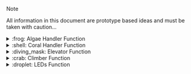 > [!NOTE]
> All information in this document are prototype based ideas and must be taken with caution...

<details>
<summary>:frog: Algae Handler Function</summary>
  
  \
  Vertical Position -> in robot perimeter
  \
  Horizontal Position -> out of robot perimeter

### Starting Position
  - No Motor Movement: No Spin
  - Solenoid: Vertical Position

### Intake Position
  - Motor Movement: Spin
  - Solenoid: Horizontal Position

### Has Algae
  - Hit Limit Switch
    - Stop Motor
    - No Motor Movement: No Spin
    - Solenoid: Vertical Position
  - Hall Effect Sensor: When magnet gets detected

### Holding Position
  - No Motor Movement: No Spin
  - Solenoid: Vertical Position
  - Hold
    - Limit and Hall Effect both switched: Stop Running
    - Hall Effect w/o Limit: Run Motor until Limit pressed

### Outtake Position
  - Motor Movement: Neg. Spin -> Timed?
  - Solenoid: Vertical Position
  - End Hold
    
</details>
<details>
<summary> :shell: Coral Handler Function </summary>

  >👓 Use encoders for accurate LR and Vertical Positioning?
  >\
  >🛑 Possible Limit Switches for protection, not guaranteed
  
  Intake Position -> Down Position
  \
  Outtake Lvl 1 Position -> 45 Angle Outtake (+ error)

### Starting Position
  - Outtake Motor: No Spin
    - Coral Limit Switch: not hit
  - LR Motor: Right
  - Vertical Motor: Intake Position
  - Elevator Position: Start


### Intake Position
  - Outtake Motor: Neg. Spin until Coral Limit Switch hit
    - Coral Limit Switch: hit
  - LR Motor: Right
  - Vertical Motor: Intake Position
  - Elevator Position: Start


## :fishing_pole_and_fish: Reef Positioning States

### Left Trough Position
  - Outtake Motor: Spin
    - Coral Limit Switch: not hit
  - LR Motor: Base off of Odom
  - Vertical Motor: Outtake Level 1 Position
  - Elevator Position: Start

### Right Trough Position
  - Outtake Motor: Spin
    - Coral Limit Switch: not hit
  - LR Motor: Base off of Odom
  - Vertical Motor: Outtake Level 1 Position
  - Elevator Position: Start

### Reef Level 2 Position
  - Outtake Motor: Spin
    - Coral Limit Switch: not hit
  - LR Motor: Base off of Odom
  - Vertical Motor: Outtake Level 2 Position
  - Elevator Position: Level 2
    
### Reef Level 3 Position
  - Outtake Motor: Spin
    - Coral Limit Switch: not hit
  - LR Motor: Base off of Odom
  - Vertical Motor: Outtake Level 3 Position
  - Elevator Position: Level 3

### Reef Level 4 Position
  - Outtake Motor: Spin
    - Coral Limit Switch: not hit
  - LR Motor: Base off of Odom
  - Vertical Motor: Outtake Level 4 Position
  - Elevator Position: Level 4

  > ⚠️
  > Do not know about a possible Ending Position.

- Possible Ending Position?
</details>
<details>
<summary> :diving_mask: Elevator Function </summary>

### Start (& Intake + Trough) Position
  - Ele. Motor: Rev. Spin until bottom limit swtich hit
  - Bottom Limit Switch: hit
  - Top Limit Switch: not hit
  
### Level 2 Position
  - Ele. Motor: Spin until rotation/height reached (**calculate**)
    - use encoder for rotation measurment 
  - Bottom Limit Switch: not hit
  - Top Limit Switch: not hit
  
### Level 3 Position
  - Ele. Motor: Spin until rotation/height reached (**calculate**)
    - use encoder for rotation measurment 
  - Bottom Limit Switch: not hit
  - Top Limit Switch: not hit
  
### Level 4 Position  
  - Ele. Motor: Spin until rotation/height reached (**calculate**)
      - use encoder for rotation measurment
  - Bottom Limit Switch: not hit
  - Top Limit Switch: hit
</details>

<details>
<summary> :crab: Climber Function </summary>

  ##### Posibility of using M Solenoid for sensor?

### Start Position
  - Up/Down Motor: Up Position, No Spin
  - Clamp Solenoid: Open Position
    
### Ready to Climb Position:
  -  Up/Down Motor: Down Position, Spin
  -  Clamp Solenoid: Open Position

### Clamp Position:
  - Up/Down Motor: Down Position, No Spin
  - Clamp Solenoid: Closed Position
    
### Climbing Position:
  - Up/Down Motor: Up Position, Spin
  - Clamp Solenoid: Closed Position
    
</details>

<details>
<summary> :droplet: LEDs Function </summary>
  
    Turned On & Connected: Rainbow
    Coral Intaked: Green
    Algae Intaked: White
    Intaking anything: LED wave downward
                        - Coral White, Algae Green
    Outaking anything: LED wave upward
                        - Coral White, Algae Green
    Auto Assist Active: Blinking white

</details>

